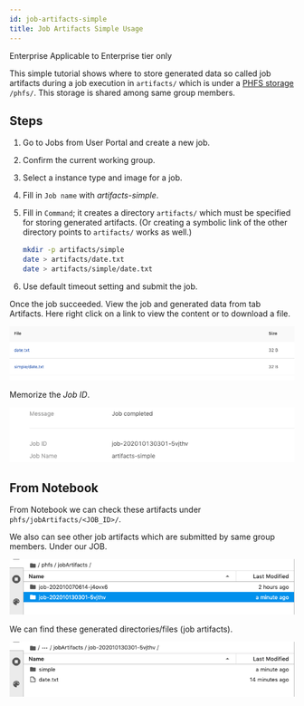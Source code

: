 ```yaml
---
id: job-artifacts-simple
title: Job Artifacts Simple Usage
---
```


<div class="ee-only tooltip">Enterprise
  <span class="tooltiptext">Applicable to Enterprise tier only</span>
</div>

This simple tutorial shows where to store generated data so called job artifacts during a job execution in `artifacts/` which is under a [PHFS storage](design/phfs) `/phfs/`. This storage is shared among same group members.

## Steps

1. Go to Jobs from User Portal and create a new job.
2. Confirm the current working group.
3. Select a instance type and image for a job.
4. Fill in `Job name` with *artifacts-simple*.
5. Fill in `Command`; it creates a directory `artifacts/` which must be specified for storing generated artifacts. (Or creating a symbolic link of the other directory points to `artifacts/` works as well.)

    ```bash
    mkdir -p artifacts/simple
    date > artifacts/date.txt
    date > artifacts/simple/date.txt
    ```

6. Use default timeout setting and submit the job.

Once the job succeeded. View the job and generated data from tab Artifacts. Here right click on a link to view the content or to download a file.

![](assets/jart_simple_file.png)

Memorize the *Job ID*.

![](assets/jart_simple_job.png)

## From Notebook

From Notebook we can check these artifacts under `phfs/jobArtifacts/<JOB_ID>/`.

We also can see other job artifacts which are submitted by same group members. Under our JOB.

![](assets/jart_simple_nb_1.png)

We can find these generated directories/files (job artifacts).

![](assets/jart_simple_nb_2.png)